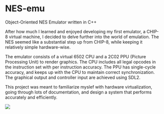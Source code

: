# NES-emu
Object-Oriented NES Emulator written in C++

After how much I learned and enjoyed developing my first emulator, a CHIP-8 virtual machine, 
I decided to delve further into the world of emulation. The NES seemed like a substantial step 
up from CHIP-8, while keeping it relatively simple hardware-wise.

The emulator consists of a virtual 6502 CPU and a 2C02 PPU (Picture Processing Unit) to render
graphics. The CPU includes all legal opcodes in the instruction set with per instruction accuracy.
The PPU has single-cycle accuracy, and keeps up with the CPU to maintain correct synchronization.
The graphical output and controller input are achieved using SDL2.

This project was meant to familiarize myslef with hardware virtualization, going through lots of 
documentation, and design a system that performs accurately and efficiently.

![](https://github.com/NES-emu/DK_gameplay.gif)
